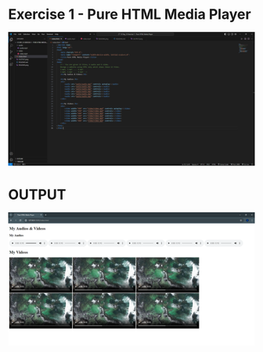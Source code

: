 # Exercise 1 - Pure HTML Media Player

![Alt text](README_IMGS/README.png)

# OUTPUT

![Alt text](README_IMGS/OUTPUT.png)